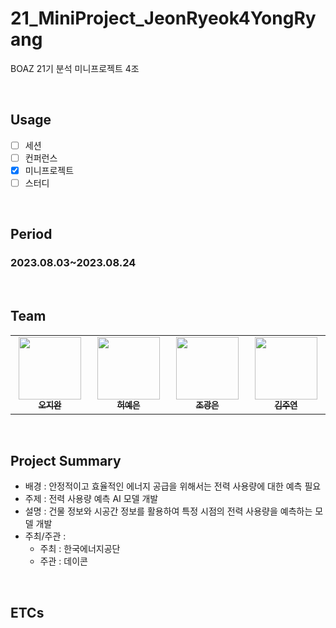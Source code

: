 # 21_MiniProject_JeonRyeok4YongRyang
BOAZ 21기 분석 미니프로젝트 4조

</br>

## Usage
- [ ] 세션
- [ ] 컨퍼런스
- [X] 미니프로젝트
- [ ] 스터디

</br>

## Period
### 2023.08.03~2023.08.24

</br>

## Team
<table align='center'>
  <tbody>
    <tr>
      <td align="center" valign="top" width="14.28%"><a href="https://github.com/5jiwan"><img src="https://avatars.githubusercontent.com/u/133327507?v=4" width="100px;"/><br/><sub><b>오지완</b></sub></a><br/></td>
      <td align="center" valign="top" width="14.28%"><a href="https://github.com/yyyeun"><img src="https://avatars.githubusercontent.com/u/38968449?v=4" width="100px;"/><br/><sub><b>허예은</b></sub></a><br/></td>
      <td align="center" valign="top" width="14.28%"><a href="https://github.com/KwangEun98"><img src="https://avatars.githubusercontent.com/u/113772703?v=4" width="100px;"/><br/><sub><b>조광은</b></sub></a><br/></td>
      <td align="center" valign="top" width="14.28%"><a href="https://github.com/JYKim1124"><img src="https://avatars.githubusercontent.com/u/123856816?v=4" width="100px;"/><br/><sub><b>김주연</b></sub></a><br/></td>
    </tr>
  </tbody>
</table>

</br>

## Project Summary
- 배경 : 안정적이고 효율적인 에너지 공급을 위해서는 전력 사용량에 대한 예측 필요
- 주제 : 전력 사용량 예측 AI 모델 개발
- 설명 : 건물 정보와 시공간 정보를 활용하여 특정 시점의 전력 사용량을 예측하는 모델 개발
- 주최/주관 :
  - 주최 : 한국에너지공단
  - 주관 : 데이콘

</br>

## ETCs
<br/><br/>
